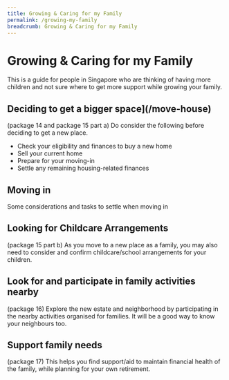 ```yaml
---
title: Growing & Caring for my Family
permalink: /growing-my-family
breadcrumb: Growing & Caring for my Family
---
```


# Growing & Caring for my Family

This is a guide for people in Singapore who are thinking of having more children and not sure where to get more support while growing your family.

## Deciding to get a bigger space](/move-house)

(package 14 and package 15 part a)
Do consider the following before deciding to get a new place.
- Check your eligibility and finances to buy a new home
- Sell your current home
- Prepare for your moving-in
- Settle any remaining housing-related finances

## Moving in 

Some considerations and tasks to settle when moving in

## Looking for Childcare Arrangements

(package 15 part b) As you move to a new place as a family, you may also need to consider and confirm childcare/school arrangements for your children. 

## Look for and participate in family activities nearby

(package 16) Explore the new estate and neighborhood by participating in the nearby activities organised for families. It will be a good way to know your neighbours too.

## Support family needs 

(package 17) This helps you find support/aid to maintain financial health of the family, while planning for your own retirement.


